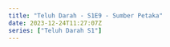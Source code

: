 ```yaml
---
title: "Teluh Darah - S1E9 - Sumber Petaka"
date: 2023-12-24T11:27:07Z
series: ["Teluh Darah S1"]
---
```



<mux-player stream-type="on-demand"
  src="https://kp3d-my.sharepoint.com/personal/ryoo_kp3d_onmicrosoft_com/_layouts/15/download.aspx?share=EdJbTtW10bZCiHlRm7QZg9cBoyVQfsYtFQr4ApjVtchUBw" prefer-playback="mse" controls>
  </mux-player>
  
  
  <script src="https://cdn.jsdelivr.net/npm/@mux/mux-player"></script>
  
 <script type="application/ld+json">
 {
  "@context": "https://schema.org/",
  "@type": "VideoObject",
  "name": "Teluh Darah - S1E9 - Sumber Petaka",
  "contentUrl": "https://stream.mux.com/7602MuUg8qcOeXvR98CytbdOyTqaGjYyqyXgDW02knFOg.m3u8",
  "thumbnailUrl": "https://www.themoviedb.org/t/p/original/zwsJRRmVozVZ1tDs8buIs97pCqm.jpg?width=314&fit_mode=preserve&time=25",
  "uploadDate": "2023-12-24T11:26:42Z",
}

</script>